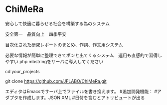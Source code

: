 # ChiMeRa
安心して快適に暮らせる社会を構築する為のシステム　

安全第一　品質向上　四季平安

目次化された研究レポートのまとめ、作詞、作文用システム

必要な情報が簡単に整理できてポンと出てくるシステム　運用も直感的で習得しやすい
php mbstringをサーバに導入してください

cd your_projects

git clone https://github.com/JFLABO/ChiMeRa.git

エディタはEmacsでサーバ上でファイルを書き換えます。
#追加開発機能：
#アダプタを作成します。JSON XML
#日付を含むとアトリビュートが出る

​
